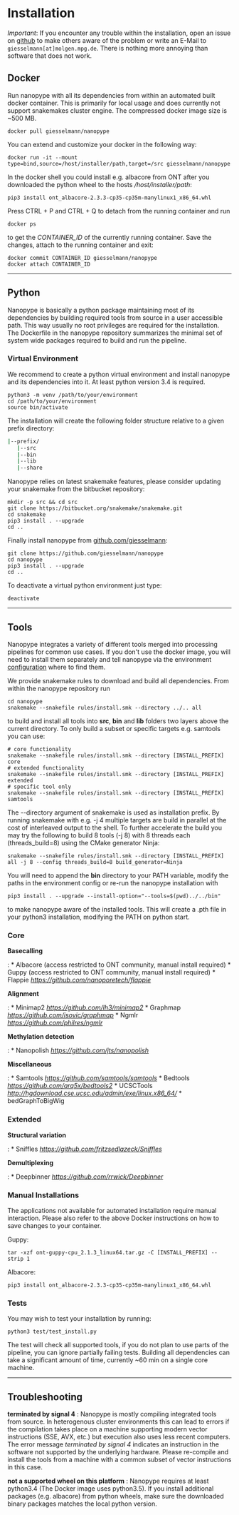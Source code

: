 # Installation

*Important*: If you encounter any trouble within the installation, open an issue on [github](https://github.com/giesselmann/nanopype/issues) to make others aware of the problem or write an E-Mail to ```giesselmann[at]molgen.mpg.de```. There is nothing more annoying than software that does not work.

## Docker

Run nanopype with all its dependencies from within an automated built docker container. This is primarily for local usage and does currently not support snakemakes cluster engine. The compressed docker image size is ~500 MB.

    docker pull giesselmann/nanopype

You can extend and customize your docker in the following way:

    docker run -it --mount type=bind,source=/host/installer/path,target=/src giesselmann/nanopype

In the docker shell you could install e.g. albacore from ONT after you downloaded the python wheel to the hosts */host/installer/path*:

    pip3 install ont_albacore-2.3.3-cp35-cp35m-manylinux1_x86_64.whl

Press CTRL + P and CTRL + Q to detach from the running container and run

    docker ps

to get the *CONTAINER_ID* of the currently running container. Save the changes, attach to the running container and exit:

    docker commit CONTAINER_ID giesselmann/nanopype
    docker attach CONTAINER_ID

***
## Python

Nanopype is basically a python package maintaining most of its dependencies by building required tools from source in a user accessible path. This way usually no root privileges are required for the installation. The Dockerfile in the nanopype repository summarizes the minimal set of system wide packages required to build and run the pipeline.

### Virtual Environment
We recommend to create a python virtual environment and install nanopype and its dependencies into it. At least python version 3.4 is required.

    python3 -m venv /path/to/your/environment
    cd /path/to/your/environment
    source bin/activate

The installation will create the following folder structure relative to a given prefix directory:

```sh
|--prefix/
   |--src
   |--bin
   |--lib
   |--share
```

Nanopype relies on latest snakemake features, please consider updating your snakemake from the bitbucket repository:

```
mkdir -p src && cd src
git clone https://bitbucket.org/snakemake/snakemake.git
cd snakemake
pip3 install . --upgrade
cd ..
```

Finally install nanopype from [github.com/giesselmann](https://github.com/giesselmann/nanopype/):

```
git clone https://github.com/giesselmann/nanopype
cd nanopype
pip3 install . --upgrade
cd ..
```
To deactivate a virtual python environment just type:

    deactivate

***

## Tools
Nanopype integrates a variety of different tools merged into processing pipelines for common use cases. If you don't use the docker image, you will need to install them separately and tell nanopype via the environment [configuration](configuration.md) where to find them.

We provide snakemake rules to download and build all dependencies. From within the nanopype repository run

    cd nanopype
    snakemake --snakefile rules/install.smk --directory ../.. all

to build and install all tools into **src**, **bin** and **lib** folders two layers above the current directory. To only build a subset or specific targets e.g. samtools you can use:

    # core functionality
    snakemake --snakefile rules/install.smk --directory [INSTALL_PREFIX] core
    # extended functionality
    snakemake --snakefile rules/install.smk --directory [INSTALL_PREFIX] extended
    # specific tool only
    snakemake --snakefile rules/install.smk --directory [INSTALL_PREFIX] samtools

The --directory argument of snakemake is used as installation prefix. By running snakemake with e.g. -j 4 multiple targets are build in parallel at the cost of interleaved output to the shell. To further accelerate the build you may try the following to build 8 tools (-j 8) with 8 threads each (threads_build=8) using the CMake generator Ninja:

    snakemake --snakefile rules/install.smk --directory [INSTALL_PREFIX] all -j 8 --config threads_build=8 build_generator=Ninja

You will need to append the **bin** directory to your PATH variable, modify the paths in the environment config or re-run the nanopype installation with

    pip3 install . --upgrade --install-option="--tools=$(pwd)../../bin"

to make nanopype aware of the installed tools. This will create a .pth file in your python3 installation, modifying the PATH on python start.

### Core
**Basecalling**

:   * Albacore (access restricted to ONT community, manual install required)
    * Guppy (access restricted to ONT community, manual install required)
    * Flappie *https://github.com/nanoporetech/flappie*

**Alignment**

:   * Minimap2 *https://github.com/lh3/minimap2*
    * Graphmap *https://github.com/isovic/graphmap*
    * Ngmlr *https://github.com/philres/ngmlr*

**Methylation detection**

:   * Nanopolish *https://github.com/jts/nanopolish*

**Miscellaneous**

:   * Samtools *https://github.com/samtools/samtools*
    * Bedtools *https://github.com/arq5x/bedtools2*
    * UCSCTools *http://hgdownload.cse.ucsc.edu/admin/exe/linux.x86_64/*
        * bedGraphToBigWig

### Extended
**Structural variation**

:   * Sniffles *https://github.com/fritzsedlazeck/Sniffles*

**Demultiplexing**

:   * Deepbinner *https://github.com/rrwick/Deepbinner*

### Manual Installations

The applications not available for automated installation require manual interaction. Please also refer to the above Docker instructions on how to save changes to your container.

Guppy:
```
tar -xzf ont-guppy-cpu_2.1.3_linux64.tar.gz -C [INSTALL_PREFIX] --strip 1
```

Albacore:
```
pip3 install ont_albacore-2.3.3-cp35-cp35m-manylinux1_x86_64.whl
```

### Tests

You may wish to test your installation by running:

    python3 test/test_install.py

The test will check all supported tools, if you do not plan to use parts of the pipeline, you can ignore partially failing tests. Building all dependencies can take a significant amount of time, currently ~60 min on a single core machine.

***

## Troubleshooting

**terminated by signal 4**
:   Nanopype is mostly compiling integrated tools from source. In heterogenous cluster environments this can lead to errors if the compilation takes place on a machine supporting modern vector instructions (SSE, AVX, etc.) but execution also uses less recent computers. The error message *terminated by signal 4* indicates an instruction in the software not supported by the underlying hardware. Please re-compile and install the tools from a machine with a common subset of vector instructions in this case.

**not a supported wheel on this platform**
:   Nanopype requires at least python3.4 (The Docker image uses python3.5). If you install additional packages (e.g. albacore) from python wheels, make sure the downloaded binary packages matches the local python version.

